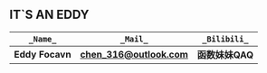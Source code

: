  IT\`S AN EDDY
 -------
 |`_Name_`|`_Mail_`|`_Bilibili_`|
 |---|---|---|
 |**Eddy Focavn**|**chen_316@outlook.com**|**函数妹妹QAQ**|
 
 
